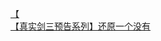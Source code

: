 [【](http://tieba.baidu.com/p/4303848577?see_lz=1&pn=)   
[【真实剑三预告系列】还原一个没有](http://tieba.baidu.com/p/4302215490?see_lz=1&pn=)   
